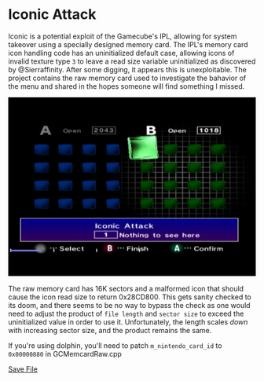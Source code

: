 # Iconic Attack

Iconic is a potential exploit of the Gamecube's IPL, allowing for system takeover using a specially designed memory card.  The IPL's memory card icon handling code has an uninitialized default case, allowing icons of invalid texture type `3` to leave a read size variable uninitialized as discovered by @Sierraffinity.  After some digging, it appears this is unexploitable.  The project contains the raw memory card used to investigate the bahavior of the menu and shared in the hopes someone will find something I missed.

![](menu.png) 

The raw memory card has 16K sectors and a malformed icon that should cause the icon read size to return 0x28CD800.  This gets sanity checked to its doom, and there seems to be no way to bypass the check as one would need to adjust the product of `file length` and `sector size` to exceed the uninitialized value in order to use it.  Unfortunately, the length scales *down* with increasing sector size, and the product remains the same.

If you're using dolphin, you'll need to patch `m_nintendo_card_id` to `0x00000880` in GCMemcardRaw.cpp

[Save File](Test2.USA.raw)
